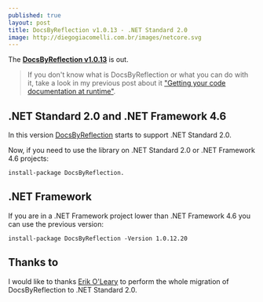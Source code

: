 ```yaml
---
published: true
layout: post
title: DocsByReflection v1.0.13 - .NET Standard 2.0
image: http://diegogiacomelli.com.br/images/netcore.svg
---
```

The **[DocsByReflection v1.0.13](https://github.com/giacomelli/DocsByReflection/releases/tag/v1.0.13)** is out.

> If you don't know what is DocsByReflection or what you can do with it, take a look in my previous post about it ["Getting your code documentation at runtime"](http://diegogiacomelli.com.br/getting-your-code-documentation-at-runtime).

## .NET Standard 2.0 and .NET Framework 4.6
In this version [DocsByReflection](https://github.com/giacomelli/DocsByReflection) starts to support .NET Standard 2.0.

Now, if you need to use the library on .NET Standard 2.0 or .NET Framework 4.6 projects:

```shell
install-package DocsByReflection.
```

## .NET Framework
If you are in a .NET Framework project lower than .NET Framework 4.6 you can use the previous version:

```shell
install-package DocsByReflection -Version 1.0.12.20
```

## Thanks to
I would like to thanks [Erik O'Leary](https://github.com/onionhammer) to perform the whole migration of DocsByReflection to .NET Standard 2.0.
